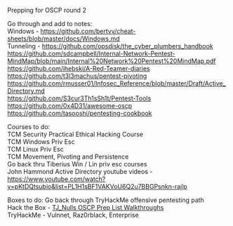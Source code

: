 Prepping for OSCP round 2   

Go through and add to notes:   
Windows - https://github.com/bertvv/cheat-sheets/blob/master/docs/Windows.md   
Tunneling - https://github.com/opsdisk/the_cyber_plumbers_handbook   
https://github.com/sdcampbell/Internal-Network-Pentest-MindMap/blob/main/Internal%20Network%20Pentest%20MindMap.pdf   
https://github.com/ihebski/A-Red-Teamer-diaries    
https://github.com/t3l3machus/pentest-pivoting  
https://github.com/rmusser01/Infosec_Reference/blob/master/Draft/Active_Directory.md   
https://github.com/S3cur3Th1sSh1t/Pentest-Tools   
https://github.com/0x4D31/awesome-oscp   
https://github.com/tasooshi/pentesting-cookbook     

Courses to do:  
TCM Security Practical Ethical Hacking Course  
TCM Windows Priv Esc   
TCM Linux Priv Esc   
TCM Movement, Pivoting and Persistence  
Go back thru Tiberius Win / Lin priv esc courses  
John Hammond Active Directory youtube videos - https://www.youtube.com/watch?v=pKtDQtsubio&list=PL1H1sBF1VAKVoU6Q2u7BBGPsnkn-rajlp   

Boxes to do: 
Go back through TryHackMe offensive pentesting path  
Hack the Box - [TJ_Nulls OSCP Prep List Walkthroughs](https://www.youtube.com/playlist?list=PLidcsTyj9JXK-fnabFLVEvHinQ14Jy5tf)     
TryHackMe - Vulnnet, Raz0rblack, Enterprise   
